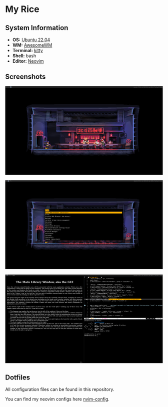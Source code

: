 # My Rice

## System Information

- **OS:** [Ubuntu 22.04](https://ubuntu.com/desktop)
- **WM:** [AwesomeWM](https://awesomewm.org/)
- **Terminal:** [kitty](https://sw.kovidgoyal.net/kitty/)
- **Shell:** bash
- **Editor:** [Neovim](https://neovim.io/)
  
## Screenshots

![Dekstop](./images/desktop.png)

![App Launcher](./images/app_launcher.png)

![terminal](./images/terminal.png)

## Dotfiles

All configuration files can be found in this repository.

You can find my neovim configs here [nvim-config](https://github.com/UmxrAbdullxh/nvim-config).
